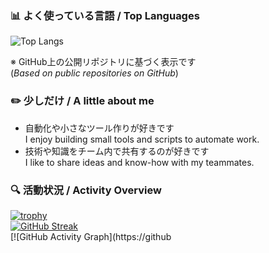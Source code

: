 ### 📊 よく使っている言語 / Top Languages

![Top Langs](https://github-readme-stats.vercel.app/api/top-langs/?username=wassawa1&layout=compact&langs_count=8&theme=tokyonight)

※ GitHub上の公開リポジトリに基づく表示です  
(*Based on public repositories on GitHub*)


### ✏️ 少しだけ / A little about me

- 自動化や小さなツール作りが好きです  
  I enjoy building small tools and scripts to automate work.
- 技術や知識をチーム内で共有するのが好きです  
  I like to share ideas and know-how with my teammates.

### 🔍 活動状況 / Activity Overview

[![trophy](https://github-profile-trophy.vercel.app/?username=wassawa1&theme=flat)](https://github.com/ryo-ma/github-profile-trophy)  
[![GitHub Streak](https://streak-stats.demolab.com?user=wassawa1&theme=tokyonight)](https://git.io/streak-stats)  
[![GitHub Activity Graph](https://github
